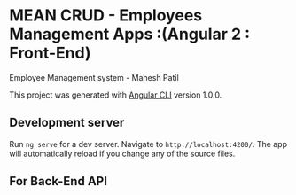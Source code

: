 # MEAN CRUD - Employees Management Apps :(Angular 2 : Front-End)
Employee Management system - Mahesh Patil

This project was generated with [Angular CLI](https://github.com/angular/angular-cli) version 1.0.0.

## Development server

Run `ng serve` for a dev server. Navigate to `http://localhost:4200/`. The app will automatically reload if you change any of the source files.

## For Back-End API
